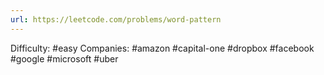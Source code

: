 ```yaml
---
url: https://leetcode.com/problems/word-pattern
---
```


Difficulty: #easy
Companies: #amazon #capital-one #dropbox #facebook #google #microsoft #uber